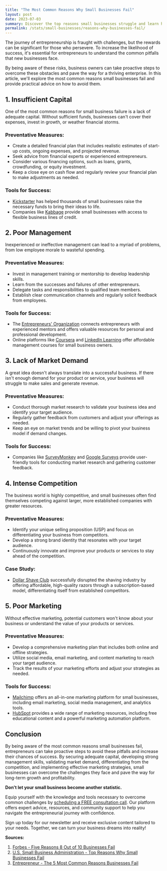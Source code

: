 ```yaml
---
title: "The Most Common Reasons Why Small Businesses Fail"
layout: post
date: 2023-07-03
summary: Discover the top reasons small businesses struggle and learn how to dodge common pitfalls. By reading this concise guide, entrepreneurs can identify potential obstacles and adopt effective strategies to overcome them. Stay one step ahead and build a successful business by learning from others' mistakes.
permalink: /stats/small-businesses/reasons-why-businesses-fail/
---
```


The journey of entrepreneurship is fraught with challenges, but the rewards can be significant for those who persevere. To increase the likelihood of success, it's essential for entrepreneurs to understand the common pitfalls that new businesses face. 

By being aware of these risks, business owners can take proactive steps to overcome these obstacles and pave the way for a thriving enterprise. In this article, we'll explore the most common reasons small businesses fail and provide practical advice on how to avoid them.

## 1. Insufficient Capital

One of the most common reasons for small business failure is a lack of adequate capital. Without sufficient funds, businesses can't cover their expenses, invest in growth, or weather financial storms.

### Preventative Measures:

-   Create a detailed financial plan that includes realistic estimates of start-up costs, ongoing expenses, and projected revenue.
-   Seek advice from financial experts or experienced entrepreneurs.
-   Consider various financing options, such as loans, grants, crowdfunding, or equity investment.
-   Keep a close eye on cash flow and regularly review your financial plan to make adjustments as needed.

### Tools for Success:

-   [Kickstarter](https://www.kickstarter.com/) has helped thousands of small businesses raise the necessary funds to bring their ideas to life.
-   Companies like [Kabbage](https://www.kabbage.com/) provide small businesses with access to flexible business lines of credit.

## 2. Poor Management

Inexperienced or ineffective management can lead to a myriad of problems, from low employee morale to wasteful spending.

### Preventative Measures:

-   Invest in management training or mentorship to develop leadership skills.
-   Learn from the successes and failures of other entrepreneurs.
-   Delegate tasks and responsibilities to qualified team members.
-   Establish clear communication channels and regularly solicit feedback from employees.

### Tools for Success:

-   The [Entrepreneurs' Organization](https://www.eonetwork.org/) connects entrepreneurs with experienced mentors and offers valuable resources for personal and professional development.
-   Online platforms like [Coursera](https://www.coursera.org/) and [LinkedIn Learning](https://www.linkedin.com/learning/) offer affordable management courses for small business owners.

## 3. Lack of Market Demand

A great idea doesn't always translate into a successful business. If there isn't enough demand for your product or service, your business will struggle to make sales and generate revenue.

### Preventative Measures:

-   Conduct thorough market research to validate your business idea and identify your target audience.
-   Regularly gather feedback from customers and adjust your offerings as needed.
-   Keep an eye on market trends and be willing to pivot your business model if demand changes.

### Tools for Success:

-   Companies like [SurveyMonkey](https://www.surveymonkey.com/) and [Google Surveys](https://www.google.com/surveys) provide user-friendly tools for conducting market research and gathering customer feedback.

## 4. Intense Competition

The business world is highly competitive, and small businesses often find themselves competing against larger, more established companies with greater resources.

### Preventative Measures:

-   Identify your unique selling proposition (USP) and focus on differentiating your business from competitors.
-   Develop a strong brand identity that resonates with your target audience.
-   Continuously innovate and improve your products or services to stay ahead of the competition.

### Case Study:

-   [Dollar Shave Club](https://www.dollarshaveclub.com/) successfully disrupted the shaving industry by offering affordable, high-quality razors through a subscription-based model, differentiating itself from established competitors.

## 5. Poor Marketing

Without effective marketing, potential customers won't know about your business or understand the value of your products or services.

### Preventative Measures:

-   Develop a comprehensive marketing plan that includes both online and offline strategies.
-   Utilize social media, email marketing, and content marketing to reach your target audience.
-   Track the results of your marketing efforts and adjust your strategies as needed.

### Tools for Success:

-   [Mailchimp](https://www.mailchimp.com/) offers an all-in-one marketing platform for small businesses, including email marketing, social media management, and analytics tools.
-   [HubSpot](https://www.hubspot.com/) provides a wide range of marketing resources, including free educational content and a powerful marketing automation platform.

## Conclusion

By being aware of the most common reasons small businesses fail, entrepreneurs can take proactive steps to avoid these pitfalls and increase their chances of success. By securing adequate capital, developing strong management skills, validating market demand, differentiating from the competition, and implementing effective marketing strategies, small businesses can overcome the challenges they face and pave the way for long-term growth and profitability.

**Don't let your small business become another statistic.** 

Equip yourself with the knowledge and tools necessary to overcome common challenges by [scheduling a FREE consultation call](https://calendly.com/businessinitiative/30-minute-consultation-call). Our platform offers expert advice, resources, and community support to help you navigate the entrepreneurial journey with confidence.

Sign up today for our newsletter and receive exclusive content tailored to your needs. Together, we can turn your business dreams into reality!

<script async data-uid="0625212ce2" src="https://adept-hustler-4565.ck.page/0625212ce2/index.js"></script>

**Sources:**

1.  [Forbes - Five Reasons 8 Out of 10 Businesses Fail](https://www.forbes.com/sites/ericwagner/2013/09/12/five-reasons-8-out-of-10-businesses-fail/)
2.  [U.S. Small Business Administration - Top Reasons Why Small Businesses Fail](https://content.sba.gov/article/top-reasons-why-small-businesses-fail)
3.  [Entrepreneur - The 5 Most Common Reasons Businesses Fail](https://www.entrepreneur.com/article/288348)